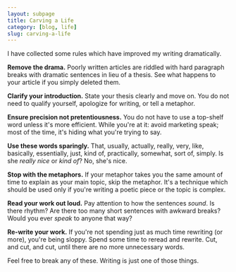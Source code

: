 ```yaml
---
layout: subpage
title: Carving a Life
category: [blog, life]
slug: carving-a-life
---
```

I have collected some rules which have improved my writing dramatically.

**Remove the drama.** Poorly written articles are riddled with hard paragraph breaks with dramatic sentences in lieu of a thesis. See what happens to your article if you simply deleted them.

**Clarify your introduction.** State your thesis clearly and move on. You do not need to qualify yourself, apologize for writing, or tell a metaphor.

**Ensure precision not pretentiousness.** You do not have to use a top-shelf word unless it's more efficient. While you're at it: avoid marketing speak; most of the time, it's hiding what you're trying to say.

**Use these words sparingly.** That, usually, actually, really, very, like, basically, essentially, just, kind of, practically, somewhat, sort of, simply. Is she *really nice* or *kind of*? No, she's nice.

**Stop with the metaphors.** If your metaphor takes you the same amount of time to explain as your main topic, skip the metaphor. It's a technique which should be used only if you're writing a poetic piece or the topic is complex.

**Read your work out loud.** Pay attention to how the sentences _sound_. Is there rhythm? Are there too many short sentences with awkward breaks? Would you ever _speak_ to anyone that way?

**Re-write your work.** If you're not spending just as much time rewriting (or more), you're being sloppy. Spend some time to reread and rewrite. Cut, and cut, and cut, until there are no more unnecessary words.

Feel free to break any of these. Writing is just one of those things.